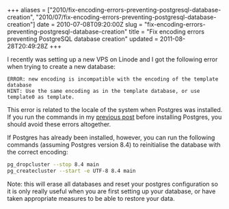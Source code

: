+++
aliases = ["2010/fix-encoding-errors-preventing-postgresql-database-creation", "2010/07/fix-encoding-errors-preventing-postgresql-database-creation"]
date = 2010-07-08T09:20:00Z
slug = "fix-encoding-errors-preventing-postgresql-database-creation"
title = "Fix encoding errors preventing PostgreSQL database creation"
updated = 2011-08-28T20:49:28Z
+++

I recently was setting up a new VPS on Linode and I got the following
error when trying to create a new database:

```
ERROR: new encoding is incompatible with the encoding of the template database
HINT: Use the same encoding as in the template database, or use template0 as template.
```

This error is related to the locale of the system when Postgres was
installed. If you run the commands in my [previous
post](/2010/07/08/fix-locale-errors-on-linux) before installing
Postgres, you should avoid these errors altogether.

If Postgres has already been installed, however, you can run the
following commands (assuming Postgres version 8.4) to reinitialise the
database with the correct encoding:

```bash
pg_dropcluster --stop 8.4 main
pg_createcluster --start -e UTF-8 8.4 main
```

Note: this will erase all databases and reset your postgres
configuration so it is only really useful when you are first setting up
your database, or have taken appropriate measures to be able to restore
your data.
